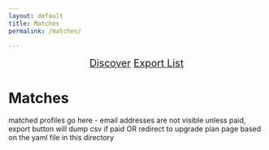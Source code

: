 ```yaml
---
layout: default
title: Matches
permalink: /matches/

---
```

<div style="text-align:center; font-size:1.4em; margin:15px;">
  <a href="#" class="potential_link btn btn-default">Discover</a>
  <a href="#" class="matched_link btn btn-success">Export List</a>
</div>

# Matches

matched profiles go here - email addresses are not visible unless paid, export button will dump csv if paid OR redirect to upgrade plan page based on the yaml file in this directory
